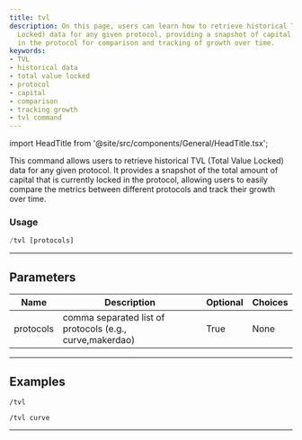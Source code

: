 ```yaml
---
title: tvl
description: On this page, users can learn how to retrieve historical TVL (Total Value
  Locked) data for any given protocol, providing a snapshot of capital currently locked
  in the protocol for comparison and tracking of growth over time.
keywords:
- TVL
- historical data
- total value locked
- protocol
- capital
- comparison
- tracking growth
- tvl command
---
```


import HeadTitle from '@site/src/components/General/HeadTitle.tsx';

<HeadTitle title="tvl - Crypto - Telegram - Reference | OpenBB Bot Docs" />

This command allows users to retrieve historical TVL (Total Value Locked) data for any given protocol. It provides a snapshot of the total amount of capital that is currently locked in the protocol, allowing users to easily compare the metrics between different protocols and track their growth over time.

### Usage

```python wordwrap
/tvl [protocols]
```

---

## Parameters

| Name | Description | Optional | Choices |
| ---- | ----------- | -------- | ------- |
| protocols | comma separated list of protocols (e.g., curve,makerdao) | True | None |


---

## Examples

```
/tvl
```
```
/tvl curve
```

---
